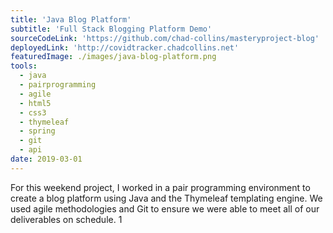 ```yaml
---
title: 'Java Blog Platform'
subtitle: 'Full Stack Blogging Platform Demo'
sourceCodeLink: 'https://github.com/chad-collins/masteryproject-blog'
deployedLink: 'http://covidtracker.chadcollins.net'
featuredImage: ./images/java-blog-platform.png
tools:
  - java
  - pairprogramming
  - agile
  - html5
  - css3
  - thymeleaf
  - spring
  - git
  - api
date: 2019-03-01
---
```


For this weekend project, I worked in a pair programming environment to create a blog platform using Java and the Thymeleaf templating engine. We used agile methodologies and Git to ensure we were able to meet all of our deliverables on schedule.
1
